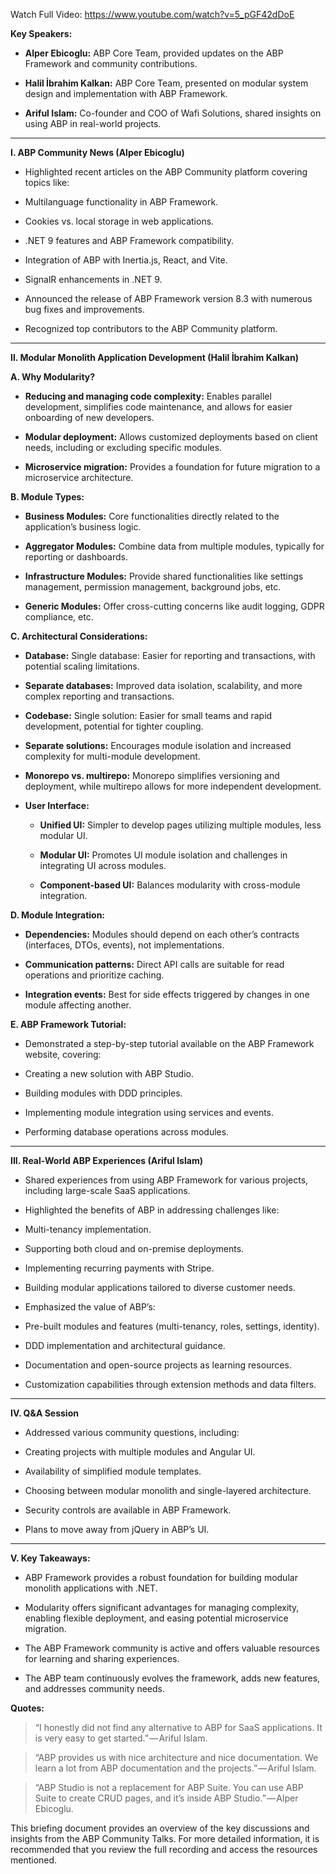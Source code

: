 Watch Full Video: https://www.youtube.com/watch?v=5_pGF42dDoE

**Key Speakers:**

* **Alper Ebicoglu:** ABP Core Team, provided updates on the ABP Framework and community contributions.
* **Halil İbrahim Kalkan:** ABP Core Team, presented on modular system design and implementation with ABP Framework.
* **Ariful Islam:** Co-founder and COO of Wafi Solutions, shared insights on using ABP in real-world projects.

***
**I. ABP Community News (Alper Ebicoglu)**

* Highlighted recent articles on the ABP Community platform covering topics like:
* Multilanguage functionality in ABP Framework.
* Cookies vs. local storage in web applications.
* .NET 9 features and ABP Framework compatibility.
* Integration of ABP with Inertia.js, React, and Vite.
* SignalR enhancements in .NET 9.
* Announced the release of ABP Framework version 8.3 with numerous bug fixes and improvements.
* Recognized top contributors to the ABP Community platform.

***
**II. Modular Monolith Application Development (Halil İbrahim Kalkan)**

**A. Why Modularity?**

* **Reducing and managing code complexity:** Enables parallel development, simplifies code maintenance, and allows for easier onboarding of new developers.
* **Modular deployment:** Allows customized deployments based on client needs, including or excluding specific modules.
* **Microservice migration:** Provides a foundation for future migration to a microservice architecture.

**B. Module Types:**

* **Business Modules:** Core functionalities directly related to the application’s business logic.
* **Aggregator Modules:** Combine data from multiple modules, typically for reporting or dashboards.
* **Infrastructure Modules:** Provide shared functionalities like settings management, permission management, background jobs, etc.
* **Generic Modules:** Offer cross-cutting concerns like audit logging, GDPR compliance, etc.

**C. Architectural Considerations:**

* **Database:** Single database: Easier for reporting and transactions, with potential scaling limitations.
* **Separate databases:** Improved data isolation, scalability, and more complex reporting and transactions.
* **Codebase:** Single solution: Easier for small teams and rapid development, potential for tighter coupling.
* **Separate solutions:** Encourages module isolation and increased complexity for multi-module development.
* **Monorepo vs. multirepo:** Monorepo simplifies versioning and deployment, while multirepo allows for more independent development.
* **User Interface:** 
  * **Unified UI:** Simpler to develop pages utilizing multiple modules, less modular UI.
  * **Modular UI:** Promotes UI module isolation and challenges in integrating UI across modules.
  * **Component-based UI:** Balances modularity with cross-module integration.

**D. Module Integration:**

* **Dependencies:** Modules should depend on each other’s contracts (interfaces, DTOs, events), not implementations.
* **Communication patterns:** Direct API calls are suitable for read operations and prioritize caching.
* **Integration events:** Best for side effects triggered by changes in one module affecting another.

**E. ABP Framework Tutorial:**

* Demonstrated a step-by-step tutorial available on the ABP Framework website, covering:
* Creating a new solution with ABP Studio.
* Building modules with DDD principles.
* Implementing module integration using services and events.
* Performing database operations across modules.

***
**III. Real-World ABP Experiences (Ariful Islam)**

* Shared experiences from using ABP Framework for various projects, including large-scale SaaS applications.
* Highlighted the benefits of ABP in addressing challenges like:
* Multi-tenancy implementation.
* Supporting both cloud and on-premise deployments.
* Implementing recurring payments with Stripe.
* Building modular applications tailored to diverse customer needs.
* Emphasized the value of ABP’s:
* Pre-built modules and features (multi-tenancy, roles, settings, identity).
* DDD implementation and architectural guidance.
* Documentation and open-source projects as learning resources.
* Customization capabilities through extension methods and data filters.

***
**IV. Q&A Session**

* Addressed various community questions, including:
* Creating projects with multiple modules and Angular UI.
* Availability of simplified module templates.
* Choosing between modular monolith and single-layered architecture.
* Security controls are available in ABP Framework.
* Plans to move away from jQuery in ABP’s UI.

***
**V. Key Takeaways:**

* ABP Framework provides a robust foundation for building modular monolith applications with .NET.
* Modularity offers significant advantages for managing complexity, enabling flexible deployment, and easing potential microservice migration.
* The ABP Framework community is active and offers valuable resources for learning and sharing experiences.
* The ABP team continuously evolves the framework, adds new features, and addresses community needs.

**Quotes:**

> “I honestly did not find any alternative to ABP for SaaS applications. It is very easy to get started.” — Ariful Islam.

> “ABP provides us with nice architecture and nice documentation. We learn a lot from ABP documentation and the projects.” — Ariful Islam.

> “ABP Studio is not a replacement for ABP Suite. You can use ABP Suite to create CRUD pages, and it’s inside ABP Studio.” — Alper Ebicoglu.

This briefing document provides an overview of the key discussions and insights from the ABP Community Talks. For more detailed information, it is recommended that you review the full recording and access the resources mentioned.